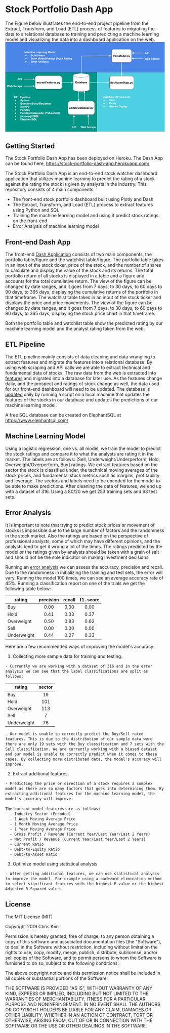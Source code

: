 # Stock Portfolio Dash App

The Figure below illustrates the end-to-end project pipeline from the Extract, Transform, and Load (ETL) process of features to migrating the data to a relational database to training and predicting a machine learning model and visualizing the data into a dashboard application on the web.
![End-to-End Project Pipeline](./projectPipeline.png)

## Getting Started

The Stock Portfolio Dash App has been deployed on Heroku. The Dash App can be found here, https://stock-portfolio-dash-app.herokuapp.com/

The Stock Portfolio Dash App is an end-to-end stock watcher dashboard application that utilizes machine learning to predict the rating of a stock against the rating the stock is given by analysts in the industry. This repository consists of 4 main components:
  - The front-end stock portfolio dashboard built using Plotly and Dash
  - The Extract, Transform, and Load (ETL) process to extract features using Python and SQL
  - Training the machine learning model and using it predict stock ratings on the front-end
  - Error Analysis of machine learning model

## Front-end Dash App

The front-end [Dash Application](./dashboardApp.py) consists of two main components, the portfolio table/figure and the watchlist table/figure.
The portfolio table takes in an input of the stock ticker, price of the stock, and the number of shares to calculate and display the value of the stock and its returns. The total portfolio return of all stocks is displayed in a table and a figure and accounts for the total cumulative return. The view of the figure can be changed by date ranges, and it goes from 7 days, to 30 days, to 60 days to 90 days, to 365 days, displaying the cumulative returns of the portfolio in that timeframe.
The watchlist table takes in an input of the stock ticker and displays the price and price movements. The view of the figure can be changed by date ranges, and it goes from 7 days, to 30 days, to 60 days to 90 days, to 365 days, displaying the stock price chart in that timeframe.

Both the portfolio table and watchlist table show the predicted rating by our machine learning model and the analyst rating taken from the web.

## ETL Pipeline

The ETL pipeline mainly consists of data cleaning and data wrangling to extract features and migrate the features into a relational database. By using web scraping and API calls we are able to extract technical and fundamental data of stocks. The raw data from the web is extracted into [features](./extractFeatures.py) and migrated into a database for later use. As the features change daily, and the prospect and ratings of stock change as well, the data used for our front-end dashboard will need to be updated. The database is [updated](./updateDatabase.py) daily by running a script on a local machine that updates the features of the stocks in our database and updates the predictions of our machine learning model.

A free SQL database can be created on ElephantSQL at https://www.elephantsql.com/

## Machine Learning Model

Using a logistic regression, one vs. all model, we train the model to predict the stock ratings and compare it to what the analysts are rating it in the market.
The labels are as follows: [Sell, Underweight/Underperform, Hold, Overweight/Overperform, Buy] ratings. We extract features based on the sector the stock is classified under, the technical moving averages of the stock prices, and fundamental stock metrics such as margins, profitability and leverage. The sectors and labels need to be encoded for the model to be able to make predictions. After cleaning the data of features, we end up with a dataset of 316. Using a 80/20 we get 253 training sets and 63 test sets.

## Error Analysis

It is important to note that trying to predict stock prices or movement of stocks is impossible due to the large number of factors and the randomness in the stock market. Also the ratings are based on the perspective of professional analysts, some of which may have different opinions, and the analysts tend to get it wrong a lot of the times. The ratings predicted by the model or the ratings given by analysts should be taken with a grain of salt and should not be the sole indicator on making investment decisions.

Running an [error analysis](./errorAnalysis.ipynb) we can assess the accuracy, precision and recall. Due to the randomness in initializing the training and test sets, the error will vary. Running the model 100 times, we can see an average accuracy rate of 45%.
Running a classification report on one of the trials we get the following table below:

|    rating   | precision | recall    | f1-score  |
| ----------- |:---------:|:---------:|:---------:|
| Buy         | 0.00      | 0.00      | 0.00      |
| Hold        | 0.41      | 0.33      | 0.37      |
| Overweight  | 0.50      | 0.83      | 0.62      |
| Sell        | 0.00      | 0.00      | 0.00      |
| Underweight | 0.44      | 0.27      | 0.33      |

Here are a few recommended ways of improving the model's accuracy:

  1. Collecting more sample data for training and testing.

    - Currently we are working with a dataset of 316 and in the error analysis we can see that the label classifications are split as follows:

| rating        | sector        |
| ------------- |:-------------:|
| Buy           | 19            |
| Hold          | 101           |
| Overweight    | 113           |
| Sell          | 7             |
| Underweight   | 76            |

    - Our model is unable to correctly predict the Buy/Sell rated features. This is due to the distribution of our sample data were there are only 19 sets with the Buy classification and 7 sets with the Sell classification. We are currently working with a biased dataset and our model is unable to correctly predict when it comes to these cases. By collecting more distributed data, the model's accuracy will improve.

  2. Extract additional features.

    - Predicting the price or direction of a stock requires a complex model as there are so many factors that goes into determining them. By extracting additional features for the machine learning model, the model's accuracy will improve.

    The current model features are as follows:
      - Industry Sector (Encoded)
      - 1 Week Moving Average Price
      - 1 Month Moving Average Price
      - 1 Year Moving Average Price
      - Gross Profit / Revenue (Current Year/Last Year/Last 2 Years)
      - Net Profit / Revenue (Current Year/Last Year/Last 2 Years)
      - Current Ratio
      - Debt-to-Equity Ratio
      - Debt-to-Asset Ratio

  3. Optimize model using statistical analysis

    - After getting additional features, we can use statistical analysis to improve the model. For example using a backward elimination method to select significant features with the highest P-value or the highest Adjusted R-Squared value.

## License

The MIT License (MIT)

Copyright 2019 Chris Kim

Permission is hereby granted, free of charge, to any person obtaining a copy of this software and associated documentation files (the "Software"), to deal in the Software without restriction, including without limitation the rights to use, copy, modify, merge, publish, distribute, sublicense, and/or sell copies of the Software, and to permit persons to whom the Software is furnished to do so, subject to the following conditions:

The above copyright notice and this permission notice shall be included in all copies or substantial portions of the Software.

THE SOFTWARE IS PROVIDED "AS IS", WITHOUT WARRANTY OF ANY KIND, EXPRESS OR IMPLIED, INCLUDING BUT NOT LIMITED TO THE WARRANTIES OF MERCHANTABILITY, ITNESS FOR A PARTICULAR PURPOSE AND NONINFRINGEMENT. IN NO EVENT SHALL THE AUTHORS OR COPYRIGHT HOLDERS BE LIABLE FOR ANY CLAIM, DAMAGES OR OTHER LIABILITY, WHETHER IN AN ACTION OF CONTRACT, TORT OR OTHERWISE, ARISING FROM, OUT OF OR IN CONNECTION WITH THE SOFTWARE OR THE USE OR OTHER DEALINGS IN THE SOFTWARE.

